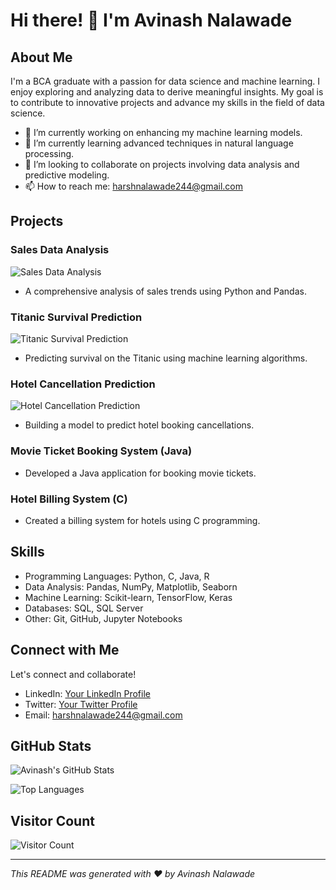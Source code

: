 # Hi there! 👋 I'm Avinash Nalawade

## About Me

I'm a BCA graduate with a passion for data science and machine learning. I enjoy exploring and analyzing data to derive meaningful insights. My goal is to contribute to innovative projects and advance my skills in the field of data science.

- 🔭 I’m currently working on enhancing my machine learning models.
- 🌱 I’m currently learning advanced techniques in natural language processing.
- 👯 I’m looking to collaborate on projects involving data analysis and predictive modeling.
- 📫 How to reach me: harshnalawade244@gmail.com

## Projects

### Sales Data Analysis

![Sales Data Analysis](https://via.placeholder.com/150)  <!-- Replace with actual image link -->
- A comprehensive analysis of sales trends using Python and Pandas.

### Titanic Survival Prediction

![Titanic Survival Prediction](https://via.placeholder.com/150)  <!-- Replace with actual image link -->
- Predicting survival on the Titanic using machine learning algorithms.

### Hotel Cancellation Prediction

![Hotel Cancellation Prediction](https://via.placeholder.com/150)  <!-- Replace with actual image link -->
- Building a model to predict hotel booking cancellations.

### Movie Ticket Booking System (Java)

- Developed a Java application for booking movie tickets.

### Hotel Billing System (C)

- Created a billing system for hotels using C programming.

## Skills

- Programming Languages: Python, C, Java, R
- Data Analysis: Pandas, NumPy, Matplotlib, Seaborn
- Machine Learning: Scikit-learn, TensorFlow, Keras
- Databases: SQL, SQL Server
- Other: Git, GitHub, Jupyter Notebooks

## Connect with Me

Let's connect and collaborate!

- LinkedIn: [Your LinkedIn Profile](https://www.linkedin.com/in/your-linkedin-profile)
- Twitter: [Your Twitter Profile](https://twitter.com/your-twitter-profile)
- Email: harshnalawade244@gmail.com

## GitHub Stats

![Avinash's GitHub Stats](https://github-readme-stats.vercel.app/api?username=your_github_username&show_icons=true&theme=radical)

![Top Languages](https://github-readme-stats.vercel.app/api/top-langs/?username=your_github_username&layout=compact&theme=radical)

## Visitor Count

![Visitor Count](https://profile-counter.glitch.me/your_github_username/count.svg)

---

*This README was generated with ❤️ by Avinash Nalawade*
